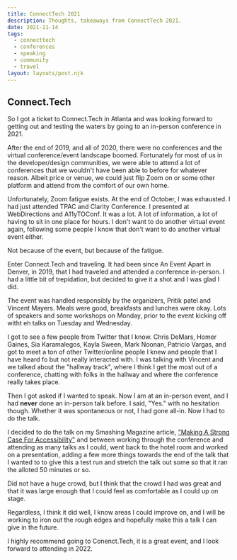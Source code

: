 ```yaml
---
title: ConnectTech 2021
description: Thoughts, takeaways from ConnectTech 2021.
date: 2021-11-14
tags:
  - connecttech
  - conferences
  - speaking
  - community
  - travel
layout: layouts/post.njk
---
```


## Connect.Tech

So I got a ticket to Connect.Tech in Atlanta and was looking forward to getting out and testing the waters by going to an in-person conference in 2021.

After the end of 2019, and all of 2020, there were no conferences and the virtual conference/event landscape boomed. Fortunately for most of us in the developer/design communities, we were able to attend a lot of conferences that we wouldn't have been able to before for whatever reason. Albeit price or venue, we could just flip Zoom on or some other platform and attend from the comfort of our own home.

Unfortunately, Zoom fatigue exists. At the end of October, I was exhausted. I had just attended TPAC and Clarity Conference. I presented at WebDirections and A11yTOConf. It was a lot. A lot of information, a lot of having to sit in one place for hours. I don't want to do another virtual event again, following some people I know that don't want to do another virtual event either.

Not because of the event, but because of the fatigue.

Enter Connect.Tech and traveling. It had been since An Event Apart in Denver, in 2019, that I had traveled and attended a conference in-person. I had a little bit of trepidation, but decided to give it a shot and I was glad I did.

The event was handled responsibly by the organizers, Pritik patel and Vincent Mayers. Meals were good, breakfasts and lunches were okay. Lots of speakers and some workshops on Monday, prior to the event kicking off witht eh talks on Tuesday and Wednesday.

I got to see a few people from Twitter that I know. Chris DeMars, Homer Gaines, Sia Karamalegos, Kayla Sween, Mark Noonan, Patricio Vargas, and got to meet a ton of other Twitter/online people I knew and people that I have heard fo but not really interacted with. I was talking with Vincent and we talked about the "hallway track", where I think I get the most out of a conference, chatting with folks in the hallway and where the conference really takes place.

Then I got asked if I wanted to speak. Now I am at an in-person event, and I had **never** done an in-person talk before. I said, "Yes." with no hesitation though. Whether it was spontaneous or not, I had gone all-in. Now I had to do the talk.

I decided to do the talk on my Smashing Magazine article, ["Making A Strong Case For Accessibility"](https://www.smashingmagazine.com/2021/07/strong-case-for-accessibility/) and between working through the conference and attending as many talks as I could, went back to the hotel room and worked on a presentation, adding a few more things towards the end of the talk that I wanted to to give this a test run and stretch the talk out some so that it ran the alloted 50 minutes or so.

Did not have a huge crowd, but I think that the crowd I had was great and that it was large enough that I could feel as comfortable as I could up on stage.

Regardless, I think it did well, I know areas I could improve on, and I will be working to iron out the rough edges and hopefully make this a talk I can give in the future.

I highly recommend going to Conenct.Tech, it is a great event, and I look forward to attending in 2022.
